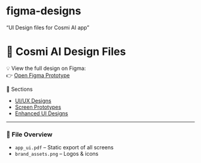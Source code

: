 # figma-designs
“UI Design files for Cosmi AI app”
# 🎨 Cosmi AI Design Files

💡 View the full design on Figma:  
👉 [Open Figma Prototype](https://www.figma.com/design/5Aa9U5H2MjPvkCkH0Zreua/COSMI---FIGMA-PROJECT?node-id=0-1&t=KXWvURgcQRg50W4P-1)

🧭 Sections
- [UI/UX Designs](https://www.figma.com/design/5Aa9U5H2MjPvkCkH0Zreua/COSMI---FIGMA-PROJECT?node-id=0-1&t=KXWvURgcQRg50W4P-1)
- [Screen Prototypes](https://www.figma.com/design/5Aa9U5H2MjPvkCkH0Zreua/COSMI---FIGMA-PROJECT?node-id=5-2559&t=KXWvURgcQRg50W4P-1)
- [Enhanced UI Designs](https://www.figma.com/design/5Aa9U5H2MjPvkCkH0Zreua/COSMI---FIGMA-PROJECT?node-id=2852-247&t=KXWvURgcQRg50W4P-1)
---

### 📁 File Overview
- `app_ui.pdf` – Static export of all screens  
- `brand_assets.png` – Logos & icons
